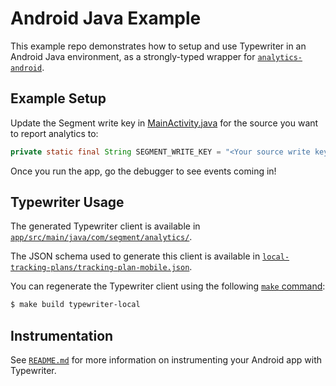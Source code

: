 # Android Java Example

This example repo demonstrates how to setup and use Typewriter in an Android Java environment, as a strongly-typed wrapper for [`analytics-android`](https://segment.com/docs/sources/mobile/android/).

## Example Setup

Update the Segment write key in [MainActivity.java](app/src/main/java/com/segment/typewriterexample/MainActivity.java#L21) for the source you want to report analytics to:

```java
private static final String SEGMENT_WRITE_KEY = "<Your source write key>";
```

Once you run the app, go the debugger to see events coming in!

## Typewriter Usage

The generated Typewriter client is available in [`app/src/main/java/com/segment/analytics/`](./app/src/main/java/com/segment/analytics/).

The JSON schema used to generate this client is available in [`local-tracking-plans/tracking-plan-mobile.json`](../../local-tracking-plans/tracking-plan-mobile.json).

You can regenerate the Typewriter client using the following [`make` command](Makefile):

```sh
$ make build typewriter-local
```

## Instrumentation

See [`README.md`](/README.md) for more information on instrumenting your Android app with Typewriter.
